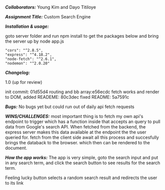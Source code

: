 ***Collaborators:***
Young Kim and Dayo Titiloye

***Assignment Title:***
Custom Search Engine

***Installation & usage:***

goto server folder and run npm install to get the packages below
and bring the server up by node app.js

    "cors": "^2.8.5",
    "express": "^4.18.2",
    "node-fetch": "^2.6.1",
    "nodemon": "^2.0.20"
  
***Changelog:***
  
1.0 (up for review)

init commit: 01d55d4
routing and bb array:e56ecdc
fetch works and render to DOM, added READEME: 80c3dec
fixed README: 5a7591c

***Bugs:***
No bugs yet but could run out of daily api fetch requests

***WINS/CHALLENGES:***
most important thing is to fetch my own api's endpoint to trigger
which has a function inside that accepts an query to pull data
from Google's search API. When fetched from the backend, the express
server makes this data available at the endpoint the the user queried
for. fetch from the client side await all this process and succesfully
brings the databack to the browser. which then can be rendered to the document.

***How the app works:***
The app is very simple, goto the search input and put in any search term,
and click the search button to see results for the search term.

Feeling lucky button selects a random search result and redirects the user
to its link







